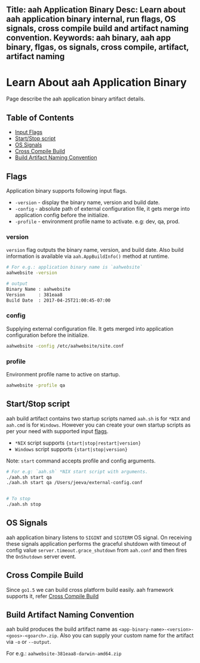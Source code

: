 Title: aah Application Binary
Desc: Learn about aah application binary internal, run flags, OS signals, cross compile build and artifact naming convention.
Keywords: aah binary, aah app binary, flgas, os signals, cross compile, artifact, artifact naming
---
# Learn About aah Application Binary

Page describe the aah application binary artifact details.

## Table of Contents

  * [Input Flags](#flags)
  * [Start/Stop script](#start-stop-script)
  * [OS Signals](#os-signals)
  * [Cross Compile Build](#cross-compile-build)
  * [Build Artifact Naming Convention](#build-artifact-naming-convention)

## Flags

Application binary supports following input flags.

  * `-version` - display the binary name, version and build date.
  * `-config` - absolute path of external configuration file, it gets merge into application config before the initialize.
  * `-profile` - environment profile name to activate. e.g: dev, qa, prod.

### version

`version` flag outputs the binary name, version, and build date. Also build information is available via `aah.AppBuildInfo()` method at runtime.

```bash
# For e.g.: application binary name is `aahwebsite`
aahwebsite -version

# output
Binary Name : aahwebsite
Version     : 381eaa8
Build Date  : 2017-04-25T21:00:45-07:00
```

### config

Supplying external configuration file. It gets merged into application configuration before the initialize.

```bash
aahwebsite -config /etc/aahwebsite/site.conf
```

### profile

Environment profile name to active on startup.

```bash
aahwebsite -profile qa
```

## Start/Stop script

aah build artifact contains two startup scripts named `aah.sh` is for `*NIX` and `aah.cmd` is for `Windows`. However you can create your own startup scripts as per your need with supported input [flags](#flags).

  * `*NIX` script supports `{start|stop|restart|version}`
  * `Windows` script supports `{start|stop|version}`

Note: `start` command accepts profile and config arguments.

```bash
# For e.g: `aah.sh` *NIX start script with arguments.
./aah.sh start qa
./aah.sh start qa /Users/jeeva/external-config.conf


# To stop
./aah.sh stop
```

## OS Signals

aah application binary listens to `SIGINT` and `SIGTERM` OS signal. On receiving these signals application performs the graceful shutdown with timeout of config value `server.timeout.grace_shutdown` from `aah.conf` and then fires the `OnShutdown` server event.

## Cross Compile Build

Since `go1.5` we can build cross platform build easily. aah framework supports it, refer [Cross Compile Build](aah-cli-tool.html#cross-compile-build)

## Build Artifact Naming Convention

aah build produces the build artifact name as `<app-binary-name>-<version>-<goos>-<goarch>.zip`. Also you can supply your custom name for the artifact via `-o` or `--output`.

For e.g.: `aahwebsite-381eaa8-darwin-amd64.zip`
